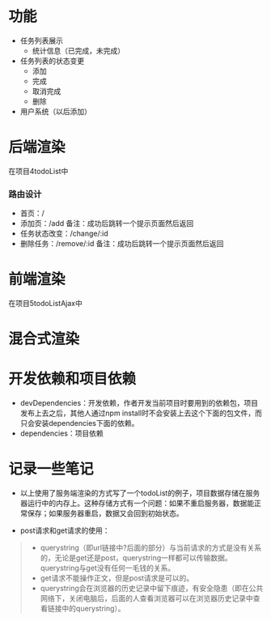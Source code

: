 # 功能
- 任务列表展示
    - 统计信息（已完成，未完成）
- 任务列表的状态变更
    - 添加
    - 完成
    - 取消完成
    - 删除
- 用户系统（以后添加）

# 后端渲染
在项目4todoList中

### 路由设计
- 首页：/
- 添加页：/add    备注：成功后跳转一个提示页面然后返回
- 任务状态改变：/change/:id
- 删除任务：/remove/:id   备注：成功后跳转一个提示页面然后返回


# 前端渲染
在项目5todoListAjax中


# 混合式渲染



# 开发依赖和项目依赖
- devDependencies：开发依赖，作者开发当前项目时要用到的依赖包，项目发布上去之后，其他人通过npm install时不会安装上去这个下面的包文件，而只会安装dependencies下面的依赖。
- dependencies：项目依赖



# 记录一些笔记
- 以上使用了服务端渲染的方式写了一个todoList的例子，项目数据存储在服务器运行中的内存上。这种存储方式有一个问题：如果不重启服务器，数据能正常保存；如果服务器重启，数据又会回到初始状态。

- post请求和get请求的使用：
>* querystring（即url链接中?后面的部分）与当前请求的方式是没有关系的，无论是get还是post，querystring一样都可以传输数据。querystring与get没有任何一毛钱的关系。
>* get请求不能操作正文，但是post请求是可以的。
>* querystring会在浏览器的历史记录中留下痕迹，有安全隐患（即在公共网络下，关闭电脑后，后面的人查看浏览器可以在浏览器历史记录中查看链接中的querystring）。
